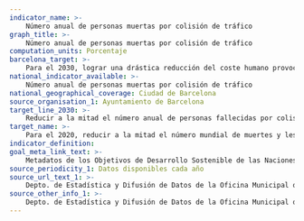 ```yaml
---
indicator_name: >-
    Número anual de personas muertas por colisión de tráfico
graph_title: >-
    Número anual de personas muertas por colisión de tráfico
computation_units: Porcentaje
barcelona_target: >-
    Para el 2030, lograr una drástica reducción del coste humano provocado por los accidentes de tráfico 
national_indicator_available: >-
    Número anual de personas muertas por colisión de tráfico
national_geographical_coverage: Ciudad de Barcelona
source_organisation_1: Ayuntamiento de Barcelona
target_line_2030: >-
    Reducir a la mitad el número anual de personas fallecidas por colisión de tráfico con respecto a los valores alcanzados en el año 2015: Inferior a 12
target_name: >-
    Para el 2020, reducir a la mitad el número mundial de muertes y lesiones causadas por accidentes de tráfico
indicator_definition:
goal_meta_link_text: >-
    Metadatos de los Objetivos de Desarrollo Sostenible de las Naciones Unidas (pdf 894kB)
source_periodicity_1: Datos disponibles cada año
source_url_text_1: >-
    Depto. de Estadística y Difusión de Datos de la Oficina Municipal de Datos   
source_other_info_1: >-
    Depto. de Estadística y Difusión de Datos de la Oficina Municipal de Datos 
---
```

